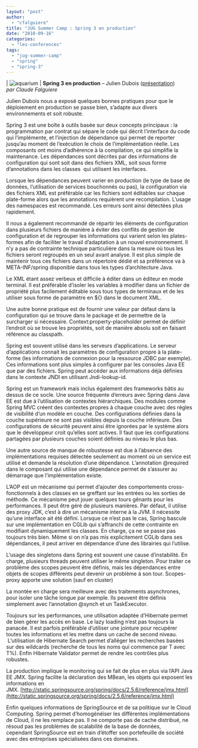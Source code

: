 ```yaml
---
layout: "post"
author: 
  - "cfalguiere"
title: "JUG Summer Camp : Spring 3 en production"
date: "2010-09-16"
categories: 
  - "les-conferences"
tags: 
  - "jug-summer-camp"
  - "spring"
  - "spring-3"
---
```


| ![](/assets/2010/09/2010-09-16-jug-summer-camp-spring-3-en-production/4983715491_94f7298e4d_o.jpg "aquarium")   |
**Spring 3 en production** – Julien Dubois ([présentation](http://www.slideshare.net/julien.dubois/spring-3-en-production))  
_par Claude Falguiere_

Julien Dubois nous a exposé quelques bonnes pratiques pour que le déploiement en production se passe bien, s’adapte aux divers environnements et soit robuste.

Spring 3 est une boîte à outils basée sur deux concepts principaux : la programmation par contrat qui sépare le code qui décrit l’interface du code qui l’implémente, et l’injection de dépendance qui permet de reporter jusqu’au moment de l’exécution le choix de l’implémentation réelle. Les composants ont moins d’adhérence à la compilation, ce qui simplifie la maintenance. Les dépendances sont décrites par des informations de configuration qui sont soit dans des fichiers XML, soit sous forme d’annotations dans les classes  qui utilisent les interfaces.

Lorsque les dépendances peuvent varier en production (le type de base de données, l’utilisation de services bouchonnés ou pas), la configuration via des fichiers XML est préférable car les fichiers sont éditables sur chaque plate-forme alors que les annotations requièrent une recompilation. L’usage des namespaces est recommandé. Les erreurs sont ainsi détectées plus rapidement.

Il nous a également recommandé de répartir les éléments de configuration dans plusieurs fichiers de manière à éviter des conflits de gestion de configuration et de regrouper les informations qui varient selon les plates-formes afin de faciliter le travail d’adaptation à un nouvel environnement. Il n’y a pas de contrainte technique particulière dans la mesure où tous les fichiers seront regroupés en un seul avant analyse. Il est plus simple de maintenir tous ces fichiers dans un répertoire dédié et sa préférence va à META-INF/spring disponible dans tous les types d’architecture Java.

Le XML étant assez verbeux et difficile à éditer dans un éditeur en mode terminal. Il est préférable d’isoler les variables à modifier dans un fichier de propriété plus facilement éditable sous tous types de terminaux et de les utiliser sous forme de paramètre en ${} dans le document XML.

Une autre bonne pratique est de fournir une valeur par défaut dans la configuration qui se trouve dans le package et de permettre de la surcharger si nécessaire. Context:property-placeholder permet de définir l’endroit où se trouve les propriétés, soit de manière absolu soit en faisant référence au classpath.

Spring est souvent utilisé dans les serveurs d’applications. Le serveur d’applications connait les paramètres de configuration propre à la plate-forme (les informations de connexion pour la ressource JDBC par exemple). Ces informations sont plus simples à configurer par les consoles Java EE que par des fichiers. Spring peut accéder aux informations déjà définies dans le contexte JNDI en utilisant Jndi-lookup-id.

Spring est un framework mais inclus également des frameworks bâtis au dessus de ce socle. Une source fréquente d’erreurs avec Spring dans Java EE est due à l’utilisation de contextes hiérarchiques. Des modules comme Spring MVC créent des contextes propres à chaque couche avec des régles de visibilité d’un modèle en couche. Des configurations définies dans la couche supérieure ne sont pas visibles depuis la couche inférieure. Des configurations de sécurité peuvent ainsi être ignorées par le système alors que le développeur croit qu’elles sont actives. Il faut que les configurations partagées par plusieurs couches soient définies au niveau le plus bas.

Une autre source de manque de robustesse est due à l’absence des implémentations requises détectée seulement au moment où un service est utilisé et demande la résolution d’une dépendance. L’annotation @required dans le composant qui utilise une dépendance permet de s’assurer au démarrage que l’implémentation existe.

L’AOP est un mécanisme qui permet d’ajouter des comportements cross-fonctionnels à des classes en se greffant sur les entrées ou les sorties de méthode. Ce mécanisme peut jouer quelques tours gênants pour les performances. Il peut être géré de plusieurs manières. Par défaut, il utilise des proxy JDK, c’est à dire un mécanisme interne à la JVM. Il nécessite qu’une interface ait été défini. Lorsque ce n’est pas le cas, Spring bascule sur une implémentation en CGLib qui s’affranchi de cette contrainte en modifiant dynamiquement les classes. En charge, ça ne se passe pas toujours très bien. Même si on n’a pas mis explicitement CGLib dans ses dépendances, il peut arriver en dépendance d’une des librairies qui l’utilise.

L’usage des singletons dans Spring est souvent une cause d’instabilité. En charge, plusieurs threads peuvent utiliser le même singleton. Pour traiter ce problème des scopes peuvent être définis, mais les dépendances entre objets de scopes différents peut devenir un problème à son tour. Scopes-proxy apporte une solution (sauf en cluster)

La montée en charge sera meilleure avec des traitements asynchrones, pour isoler une tâche longue par exemple. Ils peuvent être définis simplement avec l’annotation @synch et un TaskExecutor.

Toujours sur les performances, une utilisation adaptée d’Hibernate permet de bien gérer les accès en base. Le lazy loading n’est pas toujours la panacée. Il est parfois préférable d’utiliser une jointure pour recupérer toutes les informations et les mettre dans un cache de second niveau.  L’utilisation de Hibernate Search permet d’alléger les recherches basées sur des wildcards (recherche de tous les noms qui commence par T avec T%). Enfin Hibernate Validator permet de rendre les contrôles plus robustes.

La production implique le monitoring qui se fait de plus en plus via l’API Java EE JMX. Spring facilite la déclaration des MBean, les objets qui exposent les informations en JMX. [http://static.springsource.org/spring/docs/2.5.6/reference/jmx.html](http://static.springsource.org/spring/docs/2.5.6/reference/jmx.html)

Enfin quelques informations de SpringSource et de sa politique sur le Cloud Computing. Spring permet d’homogénéiser les différentes implémentations de Cloud, il ne les remplace pas. Il ne comporte pas de cache distribué, ne résoud pas les problèmes de scalabilité de la base de données, cependant SpringSource est en train d’étoffer son portefeuille de société avec des entreprises spécialisées dans ces domaines.
